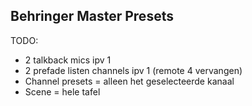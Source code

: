 ## Behringer Master Presets

TODO:

- 2 talkback mics ipv 1
- 2 prefade listen channels ipv 1 (remote 4 vervangen)
- Channel presets = alleen het geselecteerde kanaal
- Scene = hele tafel
